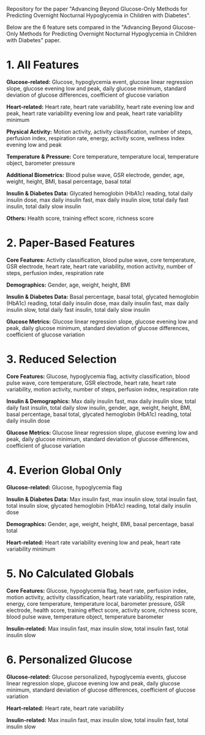 Repository for the paper "Advancing Beyond Glucose-Only Methods for Predicting Overnight Nocturnal Hypoglycemia in Children with Diabetes".

Below are the 6 feature sets compared in the "Advancing Beyond Glucose-Only Methods for Predicting Overnight Nocturnal Hypoglycemia in Children with Diabetes" paper.

# 1. All Features
**Glucose-related:**
Glucose, hypoglycemia event, glucose linear regression slope, glucose evening low and peak, daily glucose minimum, standard deviation of glucose differences, coefficient of glucose variation

**Heart-related:**
Heart rate, heart rate variability, heart rate evening low and peak, heart rate variability evening low and peak, heart rate variability minimum

**Physical Activity:**
Motion activity, activity classification, number of steps, perfusion index, respiration rate, energy, activity score, wellness index evening low and peak

**Temperature & Pressure:**
Core temperature, temperature local, temperature object, barometer pressure

**Additional Biometrics:**
Blood pulse wave, GSR electrode, gender, age, weight, height, BMI, basal percentage, basal total

**Insulin & Diabetes Data:**
Glycated hemoglobin (HbA1c) reading, total daily insulin dose, max daily insulin fast, max daily insulin slow, total daily fast insulin, total daily slow insulin

**Others:**
Health score, training effect score, richness score

# 2. Paper-Based Features
**Core Features:**
Activity classification, blood pulse wave, core temperature, GSR electrode, heart rate, heart rate variability, motion activity, number of steps, perfusion index, respiration rate

**Demographics:**
Gender, age, weight, height, BMI

**Insulin & Diabetes Data:**
Basal percentage, basal total, glycated hemoglobin (HbA1c) reading, total daily insulin dose, max daily insulin fast, max daily insulin slow, total daily fast insulin, total daily slow insulin

**Glucose Metrics:**
Glucose linear regression slope, glucose evening low and peak, daily glucose minimum, standard deviation of glucose differences, coefficient of glucose variation

# 3. Reduced Selection
**Core Features:**
Glucose, hypoglycemia flag, activity classification, blood pulse wave, core temperature, GSR electrode, heart rate, heart rate variability, motion activity, number of steps, perfusion index, respiration rate

**Insulin & Demographics:**
Max daily insulin fast, max daily insulin slow, total daily fast insulin, total daily slow insulin, gender, age, weight, height, BMI, basal percentage, basal total, glycated hemoglobin (HbA1c) reading, total daily insulin dose

**Glucose Metrics:**
Glucose linear regression slope, glucose evening low and peak, daily glucose minimum, standard deviation of glucose differences, coefficient of glucose variation

# 4. Everion Global Only
**Glucose-related:**
Glucose, hypoglycemia flag

**Insulin & Diabetes Data:**
Max insulin fast, max insulin slow, total insulin fast, total insulin slow, glycated hemoglobin (HbA1c) reading, total daily insulin dose

**Demographics:**
Gender, age, weight, height, BMI, basal percentage, basal total

**Heart-related:**
Heart rate variability evening low and peak, heart rate variability minimum

# 5. No Calculated Globals
**Core Features:**
Glucose, hypoglycemia flag, heart rate, perfusion index, motion activity, activity classification, heart rate variability, respiration rate, energy, core temperature, temperature local, barometer pressure, GSR electrode, health score, training effect score, activity score, richness score, blood pulse wave, temperature object, temperature barometer

**Insulin-related:**
Max insulin fast, max insulin slow, total insulin fast, total insulin slow

# 6. Personalized Glucose
**Glucose-related:**
Glucose personalized, hypoglycemia events, glucose linear regression slope, glucose evening low and peak, daily glucose minimum, standard deviation of glucose differences, coefficient of glucose variation

**Heart-related:**
Heart rate, heart rate variability

**Insulin-related:**
Max insulin fast, max insulin slow, total insulin fast, total insulin slow
